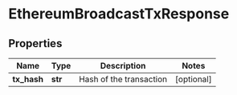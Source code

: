 # EthereumBroadcastTxResponse


## Properties
Name | Type | Description | Notes
------------ | ------------- | ------------- | -------------
**tx_hash** | **str** | Hash of the transaction | [optional] 


